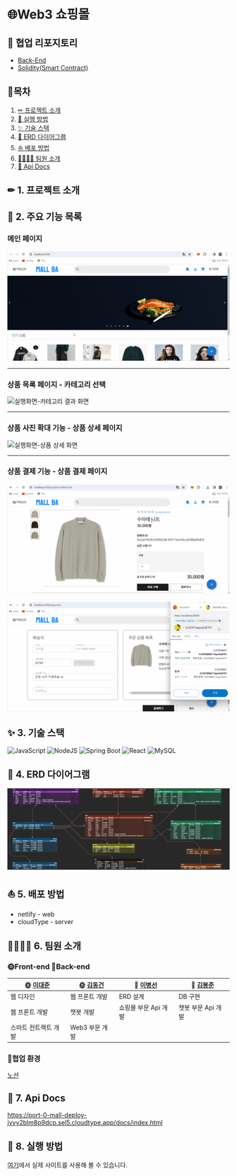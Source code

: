 # 🌐Web3 쇼핑몰

## 🌈 협업 리포지토리
- [Back-End](https://github.com/dlqudtjs/mall-backend) 
- [Solidity(Smart Contract)](https://github.com/djLee77/smart-contract)

## 📒목차

1. [✏ 프로젝트 소개](#-1-프로젝트-소개)
2. [🚀 실행 방법](#-2-실행-방법)
3. [✨ 기술 스택](#-3-기술-스택)
4. [📐 ERD 다이어그램](#-4-ERD-다이어그램)
5. [⛵ 배포 방법](#-5-배포-방법)
6. [👨‍👩‍👧‍👦 팀원 소개](#-6-팀원-소개)
7. [📑 Api Docs](#-7-Api-Docs)


## ✏ 1. 프로젝트 소개

## 🚀 2. 주요 기능 목록

### 메인 페이지
![실행화면-메인페이지](/public/imgs/MainPage.gif)

---

### 상품 목록 페이지 - 카테고리 선택
![실행화면-카테고리 결과 화면](/public/imgs/CategoryResultPage.gif)

---

### 상품 사진 확대 기능 - 상품 상세 페이지
![실행화면-상품 상세 화면](/public/imgs/ProductDetail.gif)

---

### 상품 결제 기능 - 상품 결제 페이지

![실행화면-결제 화면1](/public/imgs/Payment1.gif)

![실행화면-결제 화면2](/public/imgs/Payment2.gif)

## ✨ 3. 기술 스택
![JavaScript](https://img.shields.io/badge/javascript-%23323330.svg?style=for-the-badge&logo=javascript&logoColor=%23F7DF1E)
![NodeJS](https://img.shields.io/badge/node.js-6DA55F?style=for-the-badge&logo=node.js&logoColor=white)
![Spring Boot](https://img.shields.io/badge/spring-%236DB33F.svg?style=for-the-badge&logo=spring&logoColor=white)
![React](https://img.shields.io/badge/react-%2320232a.svg?style=for-the-badge&logo=react&logoColor=%2361DAFB)
![MySQL](https://img.shields.io/badge/mysql-%2300f.svg?style=for-the-badge&logo=mysql&logoColor=white)

## 📐 4. ERD 다이어그램
![ERD](/public/imgs/ERD.png)

## ⛵ 5. 배포 방법
* netlify - web
* cloudType - server

## 👨‍👩‍👧‍👦 6. 팀원 소개

### 🌞Front-end 🌚Back-end
| 🌞 [이대준](https://github.com/djLee77) | 🌞 [김동건](https://github.com/ehdrjs4502) | 🌚 [이병선](https://github.com/dlqudtjs) | 🌚 [김봉준](https://github.com/Brazen-Story) |
| ------------------ | ---------------------------- | -------------------------- | -------- |
| 웹 디자인  | 웹 프론트 개발 | ERD 설계 | DB 구현 |
| 웹 프론트 개발 | 챗봇 개발 | 쇼핑몰 부문 Api 개발 | 챗봇 부문 Api 개발 |
| 스마트 컨트랙트 개발 | Web3 부문 개발 |  |  |

### 🏡협업 환경
[노션](https://www.notion.so/da5c6765c8184f86b72e0be2064c47a6?v=3c3021bbaa294ba48b94de2b15e81ec3&pvs=4)

## 📑 7. Api Docs
https://port-0-mall-deploy-jvvy2blm8p9dcp.sel5.cloudtype.app/docs/index.html

## 🎁 8. 실행 방법
[여기](https://mallba.netlify.app/cart)에서 실제 사이트를 사용해 볼 수 있습니다.
